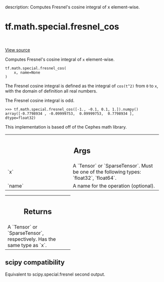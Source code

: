 description: Computes Fresnel's cosine integral of x element-wise.

<div itemscope itemtype="http://developers.google.com/ReferenceObject">
<meta itemprop="name" content="tf.math.special.fresnel_cos" />
<meta itemprop="path" content="Stable" />
</div>

# tf.math.special.fresnel_cos

<!-- Insert buttons and diff -->

<table class="tfo-notebook-buttons tfo-api nocontent" align="left">

</table>

<a target="_blank" class="external" href="/code/stable/tensorflow/python/ops/special_math_ops.py">View source</a>



Computes Fresnel's cosine integral of `x` element-wise.


<pre class="devsite-click-to-copy prettyprint lang-py tfo-signature-link">
<code>tf.math.special.fresnel_cos(
    x, name=None
)
</code></pre>



<!-- Placeholder for "Used in" -->

The Fresnel cosine integral is defined as the integral of `cos(t^2)` from
`0` to `x`, with the domain of definition all real numbers.

The Fresnel cosine integral is odd.
```
>>> tf.math.special.fresnel_cos([-1., -0.1, 0.1, 1.]).numpy()
array([-0.7798934 , -0.09999753,  0.09999753,  0.7798934 ], dtype=float32)
```

This implementation is based off of the Cephes math library.

<!-- Tabular view -->
 <table class="responsive fixed orange">
<colgroup><col width="214px"><col></colgroup>
<tr><th colspan="2"><h2 class="add-link">Args</h2></th></tr>

<tr>
<td>
`x`<a id="x"></a>
</td>
<td>
A `Tensor` or `SparseTensor`. Must be one of the following types:
`float32`, `float64`.
</td>
</tr><tr>
<td>
`name`<a id="name"></a>
</td>
<td>
A name for the operation (optional).
</td>
</tr>
</table>



<!-- Tabular view -->
 <table class="responsive fixed orange">
<colgroup><col width="214px"><col></colgroup>
<tr><th colspan="2"><h2 class="add-link">Returns</h2></th></tr>
<tr class="alt">
<td colspan="2">
A `Tensor` or `SparseTensor`, respectively. Has the same type as `x`.
</td>
</tr>

</table>




 <section><devsite-expandable expanded>
 <h2 class="showalways">scipy compatibility</h2>

Equivalent to scipy.special.fresnel second output.

 </devsite-expandable></section>


